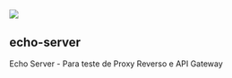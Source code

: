 # ![](https://static-media.hotmart.com/tghlRfTt_3f73vKP3Eh3840HzEY=/filters:format(png)/hotmart/membership_area/4f6311d0-e901-4753-a45e-a13dffdca0e5/cloud-native-hotmart-70v.png)

## echo-server
Echo Server - Para teste de Proxy Reverso e API Gateway
